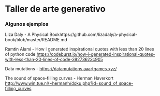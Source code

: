 # Taller de arte generativo


### Algunos ejemplos
Liza Daly - A Physical Bookhttps://github.com/lizadaly/a-physical-book/blob/master/README.md

Ramtin Alami - How I generated inspirational quotes with less than 20 lines of python code https://codeburst.io/how-i-generated-inspirational-quotes-with-less-than-20-lines-of-code-38273623c905

Data mutations - https://datamutations.aaartgames.xyz/

The sound of space-filling curves - Herman Haverkort http://www.win.tue.nl/~hermanh/doku.php?id=sound_of_space-filling_curves
